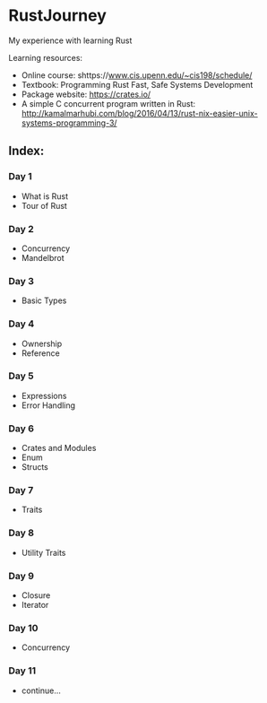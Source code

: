 # RustJourney

My experience with learning Rust

Learning resources:

- Online course: shttps://www.cis.upenn.edu/~cis198/schedule/
- Textbook: Programming Rust Fast, Safe Systems Development
- Package website: https://crates.io/
- A simple C concurrent program written in Rust: http://kamalmarhubi.com/blog/2016/04/13/rust-nix-easier-unix-systems-programming-3/

## Index:

### Day 1

- What is Rust
- Tour of Rust

### Day 2

- Concurrency
- Mandelbrot

### Day 3

- Basic Types

### Day 4

- Ownership
- Reference

### Day 5

- Expressions
- Error Handling

### Day 6

- Crates and Modules
- Enum
- Structs

### Day 7

- Traits

### Day 8

- Utility Traits

### Day 9

- Closure
- Iterator

### Day 10

- Concurrency

### Day 11

- continue...
